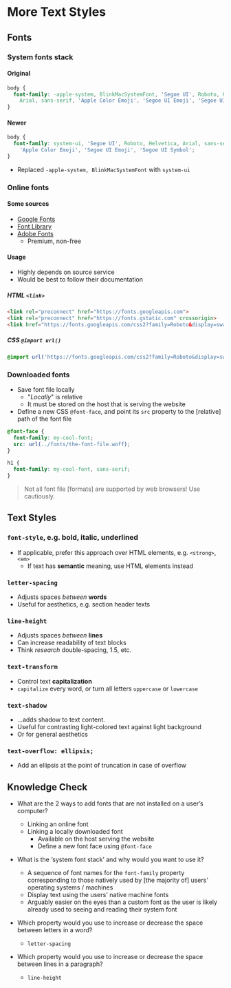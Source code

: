 # More Text Styles

## Fonts

### System fonts stack

#### Original

```css
body {
  font-family: -apple-system, BlinkMacSystemFont, 'Segoe UI', Roboto, Helvetica,
    Arial, sans-serif, 'Apple Color Emoji', 'Segoe UI Emoji', 'Segoe UI Symbol';
}
```

#### Newer

```css
body {
  font-family: system-ui, 'Segoe UI', Roboto, Helvetica, Arial, sans-serif,
    'Apple Color Emoji', 'Segoe UI Emoji', 'Segoe UI Symbol';
}
```

- Replaced `-apple-system, BlinkMacSystemFont` with `system-ui`

### Online fonts

#### Some sources

- [Google Fonts](https://fonts.google.com/)
- [Font Library](https://fontlibrary.org/)
- [Adobe Fonts](https://fonts.adobe.com/)
  - Premium, non-free

#### Usage

- Highly depends on source service
- Would be best to follow their documentation

##### HTML `<link>`

<!-- prettier-ignore -->
```html
<link rel="preconnect" href="https://fonts.googleapis.com">
<link rel="preconnect" href="https://fonts.gstatic.com" crossorigin>
<link href="https://fonts.googleapis.com/css2?family=Roboto&display=swap" rel="stylesheet">
```

##### CSS `@import url()`

```css
@import url('https://fonts.googleapis.com/css2?family=Roboto&display=swap');
```

### Downloaded fonts

- Save font file locally
  - "_Locally_" is relative
  - It must be stored on the host that is serving the website
- Define a new CSS `@font-face`, and point its `src` property to the [relative] path of the font file

```css
@font-face {
  font-family: my-cool-font;
  src: url(../fonts/the-font-file.woff);
}

h1 {
  font-family: my-cool-font, sans-serif;
}
```

> Not all font file [formats] are supported by web browsers! Use cautiously.

## Text Styles

### `font-style`, e.g. bold, italic, underlined

- If applicable, prefer this approach over HTML elements, e.g. `<strong>`, `<em>`
  - If text has **semantic** meaning, use HTML elements instead

### `letter-spacing`

- Adjusts spaces _between_ **words**
- Useful for aesthetics, e.g. section header texts

### `line-height`

- Adjusts spaces _between_ **lines**
- Can increase readability of text blocks
- Think _research_ double-spacing, 1.5, etc.

### `text-transform`

- Control text **capitalization**
- `capitalize` every word, or turn all letters `uppercase` or `lowercase`

### `text-shadow`

- ...adds shadow to text content.
- Useful for contrasting light-colored text against light background
- Or for general aesthetics

### `text-overflow: ellipsis;`

- Add an ellipsis at the point of truncation in case of overflow

## Knowledge Check

- What are the 2 ways to add fonts that are not installed on a user’s computer?

  - Linking an online font
  - Linking a locally downloaded font
    - Available on the host serving the website
    - Define a new font face using `@font-face`

- What is the ‘system font stack’ and why would you want to use it?

  - A sequence of font names for the `font-family` property corresponding to those natively used by [the majority of] users' operating systems / machines
  - Display text using the users' native machine fonts
  - Arguably easier on the eyes than a custom font as the user is likely already used to seeing and reading their system font

- Which property would you use to increase or decrease the space between letters in a word?

  - `letter-spacing`

- Which property would you use to increase or decrease the space between lines in a paragraph?

  - `line-height`
